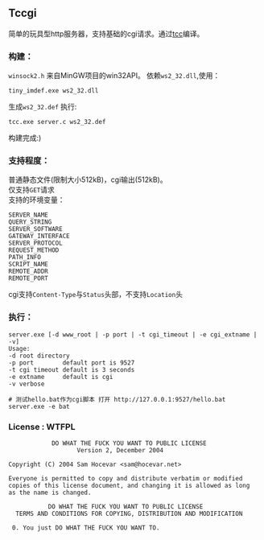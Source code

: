 ## Tccgi

简单的玩具型http服务器，支持基础的cgi请求。通过[tcc](http://bellard.org/tcc/)编译。  

### 构建：
  
`winsock2.h` 来自MinGW项目的win32API。
依赖`ws2_32.dll`,使用：
```  
tiny_imdef.exe ws2_32.dll
```
生成`ws2_32.def` 执行:
```  
tcc.exe server.c ws2_32.def
```
构建完成:)

### 支持程度：
  
普通静态文件(限制大小512kB)，cgi输出(512kB)。  
仅支持`GET`请求  
支持的环境变量：
```  
SERVER_NAME
QUERY_STRING
SERVER_SOFTWARE
GATEWAY_INTERFACE
SERVER_PROTOCOL
REQUEST_METHOD
PATH_INFO
SCRIPT_NAME
REMOTE_ADDR
REMOTE_PORT
```

cgi支持`Content-Type`与`Status`头部，不支持`Location`头  
  
### 执行：
```  
server.exe [-d www_root | -p port | -t cgi_timeout | -e cgi_extname | -v]
Usage:
-d root directory
-p port        default port is 9527
-t cgi timeout default is 3 seconds
-e extname     default is cgi
-v verbose

# 测试hello.bat作为cgi脚本 打开 http://127.0.0.1:9527/hello.bat
server.exe -e bat 
```  

### License : WTFPL 

```
            DO WHAT THE FUCK YOU WANT TO PUBLIC LICENSE
                   Version 2, December 2004

Copyright (C) 2004 Sam Hocevar <sam@hocevar.net>

Everyone is permitted to copy and distribute verbatim or modified
copies of this license document, and changing it is allowed as long
as the name is changed.

           DO WHAT THE FUCK YOU WANT TO PUBLIC LICENSE
  TERMS AND CONDITIONS FOR COPYING, DISTRIBUTION AND MODIFICATION

 0. You just DO WHAT THE FUCK YOU WANT TO.

```

